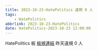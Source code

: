 ```yaml
---
title: 2023-10-23-HatePolitics 違規 0 人
tags:
    - HatePolitics
abbrlink: 2023-10-23-HatePolitics
date: HatePolitics-2023-10-23 12:00:00
---
```

HatePolitics 板 [板規連結](https://www.ptt.cc/bbs/HatePolitics/M.1617115262.A.D60.html)
昨天違規 0 人
